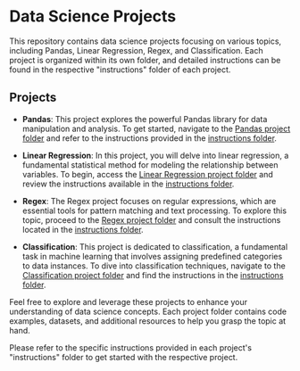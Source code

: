 # Data Science Projects

This repository contains data science projects focusing on various topics, including Pandas, Linear Regression, Regex, and Classification. Each project is organized within its own folder, and detailed instructions can be found in the respective "instructions" folder of each project.

## Projects

- **Pandas**: This project explores the powerful Pandas library for data manipulation and analysis. To get started, navigate to the [Pandas project folder](/Pandas/) and refer to the instructions provided in the [instructions folder](/Pandas/Instructions/).

- **Linear Regression**: In this project, you will delve into linear regression, a fundamental statistical method for modeling the relationship between variables. To begin, access the [Linear Regression project folder](/Linear%20Regression/) and review the instructions available in the [instructions folder](/Linear%20Regression/Instructions/).

- **Regex**: The Regex project focuses on regular expressions, which are essential tools for pattern matching and text processing. To explore this topic, proceed to the [Regex project folder](/Regex/) and consult the instructions located in the [instructions folder](/Regex/Instructions/).

- **Classification**: This project is dedicated to classification, a fundamental task in machine learning that involves assigning predefined categories to data instances. To dive into classification techniques, navigate to the [Classification project folder](/Classification/) and find the instructions in the [instructions folder](/Classification/Instructions/).

Feel free to explore and leverage these projects to enhance your understanding of data science concepts. Each project folder contains code examples, datasets, and additional resources to help you grasp the topic at hand.

Please refer to the specific instructions provided in each project's "instructions" folder to get started with the respective project.

